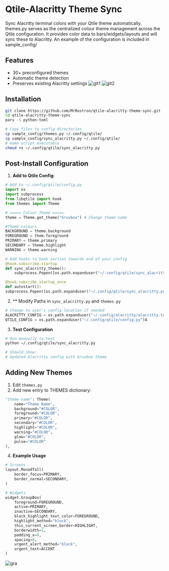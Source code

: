 # Qtile-Alacritty Theme Sync
Sync Alacritty terminal colors with your Qtile theme automatically. themes.py serves as the centralized colour theme management across the Qtile configuration. It provides color data to bars/widgets/layouts and will sync these to Alacritty. An example of the configuration is included in sample_config/

## Features
- 30+ preconfigured themes
- Automatic theme detection
- Preserves existing Alacritty settings
![git1](https://github.com/user-attachments/assets/a4ae62ea-1d33-4e1e-96af-93d86f2eb80b)
![git2](https://github.com/user-attachments/assets/ceb36107-0044-4706-b043-2a5ee316ac1c)

## Installation
```bash
git clone https://github.com/MrRostron/qtile-alacritty-theme-sync.git
cd qtile-alacritty-theme-sync
paru -S python-toml

# Copy files to config directories
cp sample_config/themes.py ~/.config/qtile/
cp sample_config/sync_alacritty.py ~/.config/qtile/
# make script executable
chmod +x ~/.config/qtile/sync_alacritty.py
```
## Post-Install Configuration

1. **Add to Qtile Config**:
```python
# Add to ~/.config/qtile/config.py
import os
import subprocess
from libqtile import hook
from themes import Theme

# ===== Colour Theme =====
theme = Theme.get_theme("Gruvbox") # Change theme name

#Theme colours
BACKGROUND = theme.background
FOREGROUND = them.foreground
PRIMARY = theme.primary
SECONDARY = theme.highlight
WARNING = theme.warning

# Add hooks to hook section towards end of your config
@hook.subscribe.startup
def sync_alacritty_theme():
    subprocess.Popen([os.path.expanduser("~/.config/qtile/sync_alacritty.py")])

@hook.subcribe.startup_once
def autostart():
subprocess.Popen([os.path.expanduser("~/.config/qtile/sync_alacritty.py")])
```
2. ** Modify Paths in `sync_alacritty.py` and `themes.py`

```python 
# Change to user's config location if needed
ALACRITTY_CONFIG = os.path.expanduser("~/.config/alacritty/alacritty.toml")
QTILE_CONFIG = os.path.expanduser("~/.config/qtile/config.py")A
```

3. **Test Configuration**
```bash
# Run manually to test
python ~/.config/qtile/sync_alacritty.py

# Should show:
# Updated Alacritty config with Gruvbox theme
```

## Adding New Themes
1. Edit `themes.py`
2. Add new entry to THEMES dictionary:
```python
"theme-name": Theme(
    name="Theme Name",
    background="#COLOR",
    foreground="#COLOR",
    primary="#COLOR",
    secondary="#COLOR",
    highlight="#COLOR",
    warning="#COLOR",
    glow="#COLOR",
    pulse="#COLOR"
),
```

4. **Example Usage**
```python
# Screens
layout.MonadTall(
    border_focus=PRIMARY,
    border_normal=SECONDARY,
)

# Widgets
widget.GroupBox(
    foreground=FOREGROUND,
    active=PRIMARY,
    inactive=SECONDARY,
    block_highlight_text_color=FOREGROUND,
    highlight_method="block",
    this_current_screen_border=HIGHLIGHT,
    borderwidth=1,
    padding_x=8,
    spacing=8,
    urgent_alert_method="block",
    urgent_text=ACCENT
)
```
![gra](https://github.com/user-attachments/assets/5394890d-ebc1-4543-84d1-0eaf0556731f)

    





